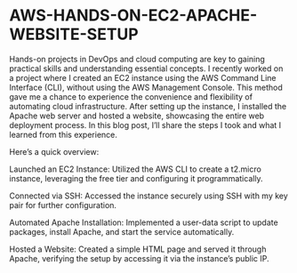 # AWS-HANDS-ON-EC2-APACHE-WEBSITE-SETUP
Hands-on projects in DevOps and cloud computing are key to gaining practical skills and understanding essential concepts. 
I recently worked on a project where I created an EC2 instance using the AWS Command Line Interface (CLI), without using the AWS Management Console. 
This method gave me a chance to experience the convenience and flexibility of automating cloud infrastructure. 
After setting up the instance, I installed the Apache web server and hosted a website, showcasing the entire web deployment process. 
In this blog post, I’ll share the steps I took and what I learned from this experience.

Here’s a quick overview:

Launched an EC2 Instance: Utilized the AWS CLI to create a t2.micro instance, leveraging the free tier and configuring it programmatically.

Connected via SSH: Accessed the instance securely using SSH with my key pair for further configuration.

Automated Apache Installation: Implemented a user-data script to update packages, install Apache, and start the service automatically.

Hosted a Website: Created a simple HTML page and served it through Apache, verifying the setup by accessing it via the instance’s public IP.
